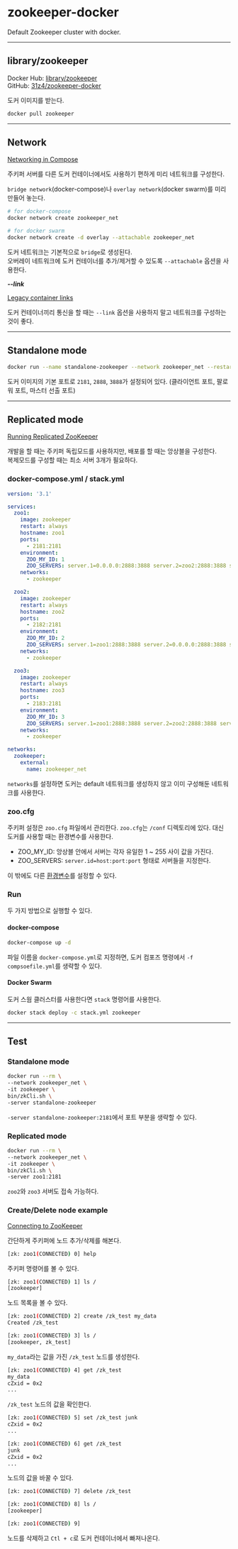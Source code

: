 # zookeeper-docker

Default Zookeeper cluster with docker.

---

## library/zookeeper

Docker Hub: [library/zookeeper](https://hub.docker.com/_/zookeeper/)  
GitHub: [31z4/zookeeper-docker](https://github.com/31z4/zookeeper-docker)

도커 이미지를 받는다.

```bash
docker pull zookeeper
```

---

## Network

[Networking in Compose](https://docs.docker.com/compose/networking/)

주키퍼 서버를 다른 도커 컨테이너에서도 사용하기 편하게 미리 네트워크를 구성한다.

`bridge network`(docker-compose)나 `overlay network`(docker swarm)를 미리 만들어 놓는다.

```bash
# for docker-compose
docker network create zookeeper_net

# for docker swarm
docker network create -d overlay --attachable zookeeper_net
```

도커 네트워크는 기본적으로 `bridge`로 생성된다.  
오버레이 네트워크에 도커 컨테이너를 추가/제거할 수 있도록 `--attachable` 옵션을 사용한다.

***--link***

[Legacy container links](https://docs.docker.com/network/links/)

도커 컨테이너끼리 통신을 할 때는 `--link` 옵션을 사용하지 말고 네트워크를 구성하는 것이 좋다.

---

## Standalone mode

```bash
docker run --name standalone-zookeeper --network zookeeper_net --restart always -d zookeeper
```

도커 이미지의 기본 포트로 `2181`, `2888`, `3888`가 설정되어 있다. (클라이언트 포트, 팔로워 포트, 마스터 선출 포트)

---

## Replicated mode

[Running Replicated ZooKeeper](http://zookeeper.apache.org/doc/r3.5.4-beta/zookeeperStarted.html#sc_RunningReplicatedZooKeeper)

개발을 할 때는 주키퍼 독립모드를 사용하지만, 배포를 할 때는 앙상블을 구성한다.  
복제모드를 구성할 때는 최소 서버 3개가 필요하다.

### docker-compose.yml / stack.yml

```yml
version: '3.1'

services:
  zoo1:
    image: zookeeper
    restart: always
    hostname: zoo1
    ports:
      - 2181:2181
    environment:
      ZOO_MY_ID: 1
      ZOO_SERVERS: server.1=0.0.0.0:2888:3888 server.2=zoo2:2888:3888 server.3=zoo3:2888:3888
    networks:
      - zookeeper

  zoo2:
    image: zookeeper
    restart: always
    hostname: zoo2
    ports:
      - 2182:2181
    environment:
      ZOO_MY_ID: 2
      ZOO_SERVERS: server.1=zoo1:2888:3888 server.2=0.0.0.0:2888:3888 server.3=zoo3:2888:3888
    networks:
      - zookeeper

  zoo3:
    image: zookeeper
    restart: always
    hostname: zoo3
    ports:
      - 2183:2181
    environment:
      ZOO_MY_ID: 3
      ZOO_SERVERS: server.1=zoo1:2888:3888 server.2=zoo2:2888:3888 server.3=0.0.0.0:2888:3888
    networks:
      - zookeeper

networks:
  zookeeper:
    external:
      name: zookeeper_net
```

`networks`를 설정하면 도커는 default 네트워크를 생성하지 않고 이미 구성해둔 네트워크를 사용한다.

### zoo.cfg

주키퍼 설정은 `zoo.cfg` 파일에서 관리한다. `zoo.cfg`는 `/conf` 디렉토리에 있다.
대신 도커를 사용할 때는 환경변수를 사용한다.

- ZOO_MY_ID: 앙상블 안에서 서버는 각자 유일한 1 ~ 255 사이 값을 가진다.
- ZOO_SERVERS: `server.id=host:port:port` 형태로 서버들을 지정한다.

이 밖에도 다른 [환경변수](https://github.com/31z4/zookeeper-docker/#environment-variables)를 설정할 수 있다.

### Run

두 가지 방법으로 실행할 수 있다.

#### docker-compose

```bash
docker-compose up -d
```

파일 이름을 `docker-compose.yml`로 지정하면, 도커 컴포즈 명령에서 `-f compsoefile.yml`를 생략할 수 있다.

#### Docker Swarm

도커 스웜 클러스터를 사용한다면 `stack` 명령어를 사용한다.

```bash
docker stack deploy -c stack.yml zookeeper
```

---

## Test

### Standalone mode

```bash
docker run --rm \
--network zookeeper_net \
-it zookeeper \
bin/zkCli.sh \
-server standalone-zookeeper
```

`-server standalone-zookeeper:2181`에서 포트 부분을 생략할 수 있다.

### Replicated mode

```bash
docker run --rm \
--network zookeeper_net \
-it zookeeper \
bin/zkCli.sh \
-server zoo1:2181
```

`zoo2`와 `zoo3` 서버도 접속 가능하다.

### Create/Delete node example

[Connecting to ZooKeeper](http://zookeeper.apache.org/doc/r3.5.4-beta/zookeeperStarted.html#sc_ConnectingToZooKeeper)

간단하게 주키퍼에 노드 추가/삭제를 해본다.

```bash
[zk: zoo1(CONNECTED) 0] help
```

주키퍼 명령어를 볼 수 있다.

```bash
[zk: zoo1(CONNECTED) 1] ls /
[zookeeper]
```

노드 목록을 볼 수 있다.

```bash
[zk: zoo1(CONNECTED) 2] create /zk_test my_data
Created /zk_test

[zk: zoo1(CONNECTED) 3] ls /
[zookeeper, zk_test]
```

`my_data`라는 값을 가진 `/zk_test` 노드를 생성한다.

```bash
[zk: zoo1(CONNECTED) 4] get /zk_test
my_data
cZxid = 0x2
...
```

`/zk_test` 노드의 값을 확인한다.

```bash
[zk: zoo1(CONNECTED) 5] set /zk_test junk
cZxid = 0x2
...

[zk: zoo1(CONNECTED) 6] get /zk_test
junk
cZxid = 0x2
...
```

노드의 값을 바꿀 수 있다.

```bash
[zk: zoo1(CONNECTED) 7] delete /zk_test

[zk: zoo1(CONNECTED) 8] ls /
[zookeeper]

[zk: zoo1(CONNECTED) 9]
```

노드를 삭제하고 `Ctl + c`로 도커 컨테이너에서 빠져나온다.
